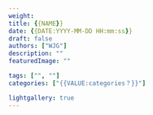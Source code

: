 ```yaml
---
weight: 
title: {{NAME}}
date: {{DATE:YYYY-MM-DD HH:mm:ss}}
draft: false
authors: ["WJG"]
description: ""
featuredImage: ""

tags: ["", ""]
categories: ["{{VALUE:categories？}}"]

lightgallery: true
---
```


<!--more-->
